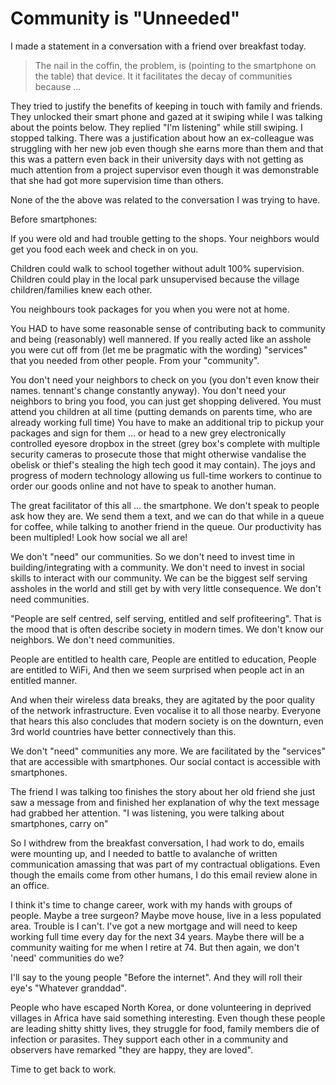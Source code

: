 Community is "Unneeded"
=======================

I made a statement in a conversation with a friend over breakfast today.

> The nail in the coffin, the problem, is (pointing to the smartphone on the table) that device. It it facilitates the decay of communities because ...

They tried to justify the benefits of keeping in touch with family and friends. They unlocked their smart phone and gazed at it swiping while I was talking about the points below. They replied "I'm listening" while still swiping. I stopped talking. There was a justification about how an ex-colleague was struggling with her new job even though she earns more than them and that this was a pattern even back in their university days with not getting as much attention from a project supervisor even though it was demonstrable that she had got more supervision time than others.

None of the the above was related to the conversation I was trying to have.

Before smartphones:

If you were old and had trouble getting to the shops. Your neighbors would get you food each week and check in on you.

Children could walk to school together without adult 100% supervision. Children could play in the local park unsupervised because the village children/families knew each other.

You neighbours took packages for you when you were not at home.

You HAD to have some reasonable sense of contributing back to community and being (reasonably) well mannered. If you really acted like an asshole you were cut off from (let me be pragmatic with the wording) "services" that you needed from other people. From your "community".

You don't need your neighbors to check on you (you don't even know their names. tennant's change constantly anyway).
You don't need your neighbors to bring you food, you can just get shopping delivered.
You must attend you children at all time (putting demands on parents time, who are already working full time)
You have to make an additional trip to pickup your packages and sign for them ... or head to a new grey electronically controlled eyesore dropbox in the street (grey box's complete with multiple security cameras to prosecute those that might otherwise vandalise the obelisk or thief's stealing the high tech good it may contain). The joys and progress of modern technology allowing us full-time workers to continue to order our goods online and not have to speak to another human.

The great facilitator of this all ... the smartphone. We don't speak to people ask how they are. We send them a text, and we can do that while in a queue for coffee, while talking to another friend in the queue. Our productivity has been multipled! Look how social we all are!

We don't "need" our communities. So we don't need to invest time in building/integrating with a community. We don't need to invest in social skills to interact with our community. We can be the biggest self serving assholes in the world and still get by with very little consequence. We don't need communities.

"People are self centred, self serving, entitled and self profiteering". That is the mood that is often describe society in modern times.
We don't know our neighbors. We don't need communities.

People are entitled to health care,
People are entitled to education,
People are entitled to WiFi,
And then we seem surprised when people act in an entitled manner.

And when their wireless data breaks, they are agitated by the poor quality of the network infrastructure. Even vocalise it to all those nearby. Everyone that hears this also concludes that modern society is on the downturn, even 3rd world countries have better connectively than this.

We don't "need" communities any more. We are facilitated by the "services" that are accessible with smartphones. Our social contact is accessible with smartphones.

The friend I was talking too finishes the story about her old friend she just saw a message from and finished her explanation of why the text message had grabbed her attention. "I was listening, you were talking about smartphones, carry on"

So I withdrew from the breakfast conversation, I had work to do, emails were mounting up, and I needed to battle to avalanche of written communication amassing that was part of my contractual obligations. Even though the emails come from other humans, I do this email review alone in an office.

I think it's time to change career, work with my hands with groups of people. Maybe a tree surgeon? Maybe move house, live in a less populated area. Trouble is I can't. I've got a new mortgage and will need to keep working full time every day for the next 34 years. Maybe there will be a community waiting for me when I retire at 74. But then again, we don't 'need' communities do we?

I'll say to the young people "Before the internet". And they will roll their eye's "Whatever granddad".

People who have escaped North Korea, or done volunteering in deprived villages in Africa have said something interesting. Even though these people are leading shitty shitty lives, they struggle for food, family members die of infection or parasites. They support each other in a community and observers have remarked "they are happy, they are loved".

Time to get back to work.

